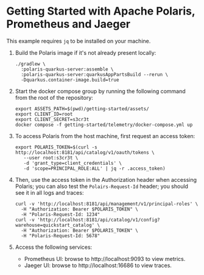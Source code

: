<!--
  Licensed to the Apache Software Foundation (ASF) under one
  or more contributor license agreements.  See the NOTICE file
  distributed with this work for additional information
  regarding copyright ownership.  The ASF licenses this file
  to you under the Apache License, Version 2.0 (the
  "License"); you may not use this file except in compliance
  with the License.  You may obtain a copy of the License at
 
   http://www.apache.org/licenses/LICENSE-2.0
 
  Unless required by applicable law or agreed to in writing,
  software distributed under the License is distributed on an
  "AS IS" BASIS, WITHOUT WARRANTIES OR CONDITIONS OF ANY
  KIND, either express or implied.  See the License for the
  specific language governing permissions and limitations
  under the License.
-->

# Getting Started with Apache Polaris, Prometheus and Jaeger

This example requires `jq` to be installed on your machine.

1. Build the Polaris image if it's not already present locally:

    ```shell
    ./gradlew \
      :polaris-quarkus-server:assemble \
      :polaris-quarkus-server:quarkusAppPartsBuild --rerun \
      -Dquarkus.container-image.build=true
    ```

2. Start the docker compose group by running the following command from the root of the repository:

    ```shell
    export ASSETS_PATH=$(pwd)/getting-started/assets/
    export CLIENT_ID=root
    export CLIENT_SECRET=s3cr3t
    docker compose -f getting-started/telemetry/docker-compose.yml up
    ```

3. To access Polaris from the host machine, first request an access token:

    ```shell
    export POLARIS_TOKEN=$(curl -s http://localhost:8181/api/catalog/v1/oauth/tokens \
       --user root:s3cr3t \
       -d 'grant_type=client_credentials' \
       -d 'scope=PRINCIPAL_ROLE:ALL' | jq -r .access_token)
    ```

4. Then, use the access token in the Authorization header when accessing Polaris; you can also test
   the `Polairs-Request-Id` header; you should see it in all logs and traces:

    ```shell
    curl -v 'http://localhost:8181/api/management/v1/principal-roles' \
      -H "Authorization: Bearer $POLARIS_TOKEN" \
      -H "Polaris-Request-Id: 1234"
    curl -v 'http://localhost:8181/api/catalog/v1/config?warehouse=quickstart_catalog' \
      -H "Authorization: Bearer $POLARIS_TOKEN" \
      -H "Polaris-Request-Id: 5678"
    ```

5. Access the following services:

   - Prometheus UI: browse to http://localhost:9093 to view metrics.
   - Jaeger UI: browse to http://localhost:16686 to view traces.
